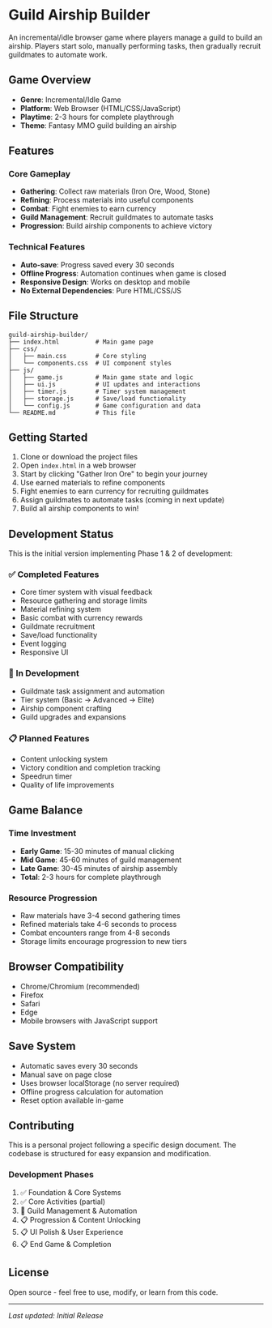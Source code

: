 # Guild Airship Builder

An incremental/idle browser game where players manage a guild to build an airship. Players start solo, manually performing tasks, then gradually recruit guildmates to automate work.

## Game Overview

- **Genre**: Incremental/Idle Game
- **Platform**: Web Browser (HTML/CSS/JavaScript)
- **Playtime**: 2-3 hours for complete playthrough
- **Theme**: Fantasy MMO guild building an airship

## Features

### Core Gameplay
- **Gathering**: Collect raw materials (Iron Ore, Wood, Stone)
- **Refining**: Process materials into useful components
- **Combat**: Fight enemies to earn currency
- **Guild Management**: Recruit guildmates to automate tasks
- **Progression**: Build airship components to achieve victory

### Technical Features
- **Auto-save**: Progress saved every 30 seconds
- **Offline Progress**: Automation continues when game is closed
- **Responsive Design**: Works on desktop and mobile
- **No External Dependencies**: Pure HTML/CSS/JS

## File Structure

```
guild-airship-builder/
├── index.html          # Main game page
├── css/
│   ├── main.css        # Core styling
│   └── components.css  # UI component styles
├── js/
│   ├── game.js         # Main game state and logic
│   ├── ui.js           # UI updates and interactions
│   ├── timer.js        # Timer system management
│   ├── storage.js      # Save/load functionality
│   └── config.js       # Game configuration and data
└── README.md           # This file
```

## Getting Started

1. Clone or download the project files
2. Open `index.html` in a web browser
3. Start by clicking "Gather Iron Ore" to begin your journey
4. Use earned materials to refine components
5. Fight enemies to earn currency for recruiting guildmates
6. Assign guildmates to automate tasks (coming in next update)
7. Build all airship components to win!

## Development Status

This is the initial version implementing Phase 1 & 2 of development:

### ✅ Completed Features
- Core timer system with visual feedback
- Resource gathering and storage limits
- Material refining system
- Basic combat with currency rewards
- Guildmate recruitment
- Save/load functionality
- Event logging
- Responsive UI

### 🚧 In Development
- Guildmate task assignment and automation
- Tier system (Basic → Advanced → Elite)
- Airship component crafting
- Guild upgrades and expansions

### 📋 Planned Features
- Content unlocking system
- Victory condition and completion tracking
- Speedrun timer
- Quality of life improvements

## Game Balance

### Time Investment
- **Early Game**: 15-30 minutes of manual clicking
- **Mid Game**: 45-60 minutes of guild management
- **Late Game**: 30-45 minutes of airship assembly
- **Total**: 2-3 hours for complete playthrough

### Resource Progression
- Raw materials have 3-4 second gathering times
- Refined materials take 4-6 seconds to process
- Combat encounters range from 4-8 seconds
- Storage limits encourage progression to new tiers

## Browser Compatibility

- Chrome/Chromium (recommended)
- Firefox
- Safari
- Edge
- Mobile browsers with JavaScript support

## Save System

- Automatic saves every 30 seconds
- Manual save on page close
- Uses browser localStorage (no server required)
- Offline progress calculation for automation
- Reset option available in-game

## Contributing

This is a personal project following a specific design document. The codebase is structured for easy expansion and modification.

### Development Phases
1. ✅ Foundation & Core Systems
2. ✅ Core Activities (partial)
3. 🚧 Guild Management & Automation
4. 📋 Progression & Content Unlocking
5. 📋 UI Polish & User Experience
6. 📋 End Game & Completion

## License

Open source - feel free to use, modify, or learn from this code.

---

*Last updated: Initial Release*